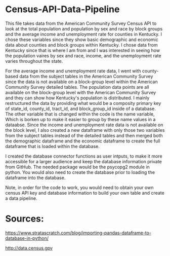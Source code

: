 # Census-API-Data-Pipeline

This file takes data from the American Community Survey Census API to look at the total population and population by sex and race by block groups and the average income and unemployment rate for counties in Kentucky. I chose these variables since they show basic demographic and economic data about counties and block groups within Kentucky. I chose data from Kentucky since that is where I am from and I was interested in seeing how the population vaires by sex and race, income, and the unemployment rate varies throughout the state. 

For the average income and unemployment rate data, I went with county-based data from the subject tables in the American Community Survey since the data is not available on a block-group level within the American Community Survey detailed tables. The population data points are all available on the block-group level with the American Community Survey and they can show how Kentucky's population is distributed. I mainly restructured the data by providing what would be a composity primary key of state_id, county_id, tract_id, and block_group_id inside of a database. The other variable that is changed within the code is the name variable, Which is borken up to make it easier to group by these name values in a dataabse. Since the income and unemployment rate data is not available on the block level, I also created a new dataframe with only those two variables from the subject tables instead of the detailed tables and then merged both the demographic dataframe and the economic dataframe to create the full dataframe that is loaded within the database.

I created the database connector functions as user intputs, to make it more accessible for a larger audience and keep the database information private from GitHub. The needed package would be the psycopg2 module in python. You would also need to create the database prior to loading the dataframe into the database.

Note, in order for the code to work, you would need to obtain your own census API key and database information to build your own table and create a data pipeline.

# Sources:
https://www.stratascratch.com/blog/importing-pandas-dataframe-to-database-in-python/

http://data.census.gpv

